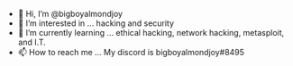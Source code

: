 - 👋 Hi, I’m @bigboyalmondjoy
- 👀 I’m interested in ... hacking and security
- 🌱 I’m currently learning ... ethical hacking, network hacking, metasploit, and I.T.
- 📫 How to reach me ... My discord is bigboyalmondjoy#8495
